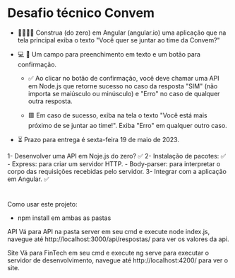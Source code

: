 # Desafio técnico Convem

-   👷🏻‍♀️🚧 Construa (do zero) em Angular (angular.io) uma aplicação que na tela principal exiba o texto "Você quer se juntar ao time da Convem?"
-   💻 🔘 Um campo para preenchimento em texto e um botão para confirmação.

    -   ✅ Ao clicar no botão de confirmação, você deve chamar uma API em Node.js que retorne sucesso no caso da resposta "SIM" (não importa se maiúsculo ou minúsculo) e "Erro" no caso de qualquer outra resposta.

    -   🟥 Em caso de sucesso, exiba na tela o texto "Você está mais próximo de se juntar ao time!". Exiba "Erro" em qualquer outro caso.

-   ⏳ Prazo para entrega é sexta-feira 19 de maio de 2023.

1- Desenvolver uma API em Noje.js do zero? ✅
2- Instalação de pacotes: ✅ - Express: para criar um servidor HTTP. - Body-parser: para interpretar o corpo das requisições recebidas pelo servidor.
3- Integrar com a aplicação em Angular. ✅

#

Como usar este projeto:

-   npm install em ambas as pastas

API
Vá para API na pasta server em seu cmd e execute node index.js, navegue até http://localhost:3000/api/respostas/ para ver os valores da api.

Site
Vá para FinTech em seu cmd e execute ng serve para executar o servidor de desenvolvimento, navegue até http://localhost:4200/ para ver o site.
